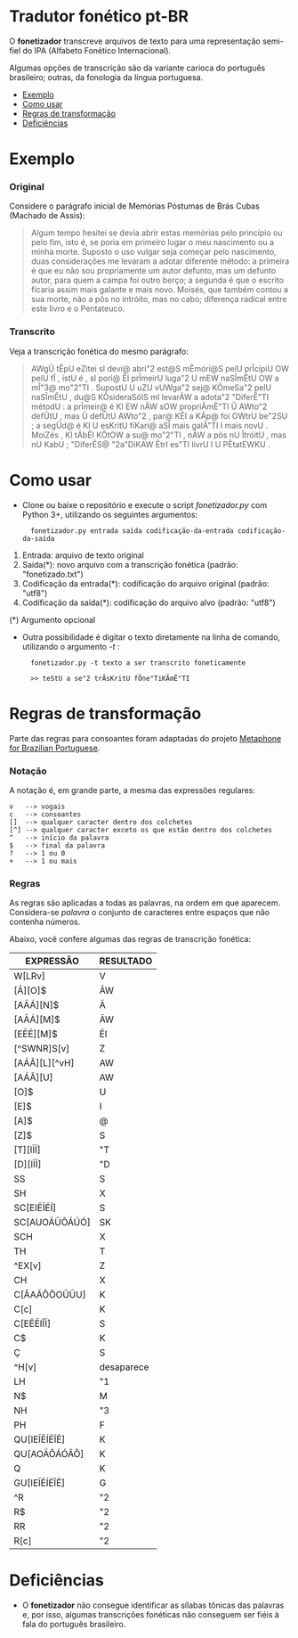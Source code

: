 # Tradutor fonético pt-BR

O **fonetizador** transcreve arquivos de texto para uma representação semi-fiel do IPA (Alfabeto Fonético Internacional).

Algumas opções de transcrição são da variante carioca do português brasileiro; outras, da fonologia da língua portuguesa.

* [Exemplo](#exemplo)
* [Como usar](#como-usar)
* [Regras de transformação](#regras-de-transformação)
* [Deficiências](#deficiências)

# Exemplo

### Original

Considere o parágrafo inicial de Memórias Póstumas de Brás Cubas (Machado de Assis):

>Algum tempo hesitei se devia abrir estas memórias pelo princípio ou pelo fim, isto é, se poria em primeiro lugar o meu nascimento ou a minha morte. Suposto o uso vulgar seja começar pelo nascimento, duas considerações me levaram a adotar diferente método: a primeira é que eu não sou propriamente um autor defunto, mas um defunto autor, para quem a campa foi outro berço; a segunda é que o escrito ficaria assim mais galante e mais novo. Moisés, que também contou a sua morte, não a pôs no intróito, mas no cabo; diferença radical entre este livro e o Pentateuco.

### Transcrito

Veja a transcrição fonética do mesmo parágrafo:

>AWgŨ tẼpU eZitei sI devi@ abri"2 est@S mẼmóri@S pelU prĨcípiU OW pelU fĨ , istU é , sI pori@ ẼI prĨmeirU luga"2 U mEW naSĨmẼtU OW a mĨ"3@ mo"2"TI . SupostU U uZU vUWga"2 sej@ KÕmeSa"2 pelU naSĨmẼtU , du@S KÕsideraSõIS mI levarÃW a adota"2 "DiferẼ"TI métodU : a prĨmeir@ é KI EW nÃW sOW propriÃmẼ"TI Ũ AWto"2 defŨtU , mas Ũ defŨtU AWto"2 , par@ KẼI a KÃp@ foi OWtrU be"2SU ; a segŨd@ é KI U esKritU fiKari@ aSĨ mais galÃ"TI I mais novU . MoiZés , KI tÃbẼI KÕtOW a su@ mo"2"TI , nÃW a pôs nU ĨtróitU , mas nU KabU ; "DiferẼS@ "2a"DiKAW ẼtrI es"TI livrU I U PẼtatEWKU .

# Como usar

* Clone ou baixe o repositório e execute o script *fonetizador.py* com Python 3+, utilizando os seguintes argumentos:

		fonetizador.py entrada saída codificação-da-entrada codificação-da-saída

1. Entrada: arquivo de texto original
2. Saída(\*): novo arquivo com a transcrição fonética (padrão: "fonetizado.txt")
3. Codificação da entrada(\*): codificação do arquivo original (padrão: "utf8")
4. Codificação da saída(\*): codificação do arquivo alvo (padrão: "utf8")

(\*) Argumento opcional

* Outra possibilidade é digitar o texto diretamente na linha de comando, utilizando o argumento *-t* :

		fonetizador.py -t texto a ser transcrito foneticamente
		
		>> teStU a se"2 trÃsKritU fÕne"TiKÃmẼ"TI

# Regras de transformação

Parte das regras para consoantes foram adaptadas do projeto [Metaphone for Brazilian Portuguese](https://sourceforge.net/p/metaphoneptbr/code/ci/master/tree/README#l56).

### Notação

A notação é, em grande parte, a mesma das expressões regulares:

	v	--> vogais
	c	--> consoantes
	[]	--> qualquer caracter dentro dos colchetes
	[^]	--> qualquer caracter exceto os que estão dentro dos colchetes
	^	--> início da palavra
	$	--> final da palavra
	?	--> 1 ou 0
	+	--> 1 ou mais

### Regras

As regras são aplicadas a todas as palavras, na ordem em que aparecem. Considera-se *palavra* o conjunto de caracteres entre espaços que não contenha números.

Abaixo, você confere algumas das regras de transcrição fonética:

| EXPRESSÃO | RESULTADO |
| -- | -- |
| W[LRv] | V |
| [Ã][O]$ | ÃW |
| [AÃÁ][N]$ | Ã |
| [AÃÁ][M]$ | ÃW |
| [EẼÉ][M]$ | ẼI |
| [^SWNR]S[v] | Z |
| [AÁÂ][L][^vH] | AW |
| [AÁÂ][U] | AW |
| [O]$ | U |
| [E]$ | I |
| [A]$ | @ |
| [Z]$ | S |
| [T][IĨÍ] | "T |
| [D][IĨÍ] | "D |
| SS | S |
| SH | X |
| SC[EIẼĨÉÍ] | S |
| SC[AUOÃŨÕÁÚÓ] | SK |
| SCH | X |
| TH | T |
| ^EX[v] | Z |
| CH | X |
| C[ÂAÃÔÕOÛŨU] | K |
| C[c] | K |
| C[EÊẼIÎĨ] | S |
| C$ | K |
| Ç | S |
| ^H[v] | desaparece |
| LH | "1 |
| N$ | M |
| NH | "3 |
| PH | F |
| QU[IEĨẼÍÉÎÊ] | K |
| QU[AOÃÕÁÓÂÔ] | K |
| Q | K |
| GU[IEĨẼÍÉÎÊ] | G |
| ^R | "2 |
| R$ | "2 |
| RR | "2 |
| R[c] | "2 |

# Deficiências
* O **fonetizador** não consegue identificar as sílabas tônicas das palavras e, por isso, algumas transcrições fonéticas não conseguem ser fiéis à fala do português brasileiro.
